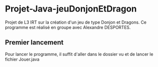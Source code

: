 # Projet-Java-jeuDonjonEtDragon
Projet de L3 IRT sur la création d'un jeu de type Donjon et Dragons. Ce programme est réalisé en groupe avec Alexandre DESPORTES.


## Premier lancement

Pour lancer le programme,  il suffit d'aller dans le dossier vu et de lancer le fichier Jouer.java
